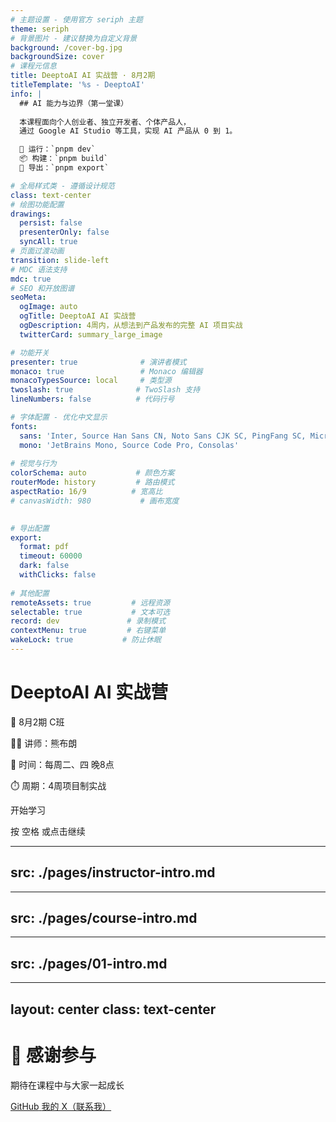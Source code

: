 ```yaml
---
# 主题设置 - 使用官方 seriph 主题
theme: seriph
# 背景图片 - 建议替换为自定义背景
background: /cover-bg.jpg
backgroundSize: cover
# 课程元信息
title: DeeptoAI AI 实战营 · 8月2期
titleTemplate: '%s - DeeptoAI'
info: |
  ## AI 能力与边界（第一堂课）
  
  本课程面向个人创业者、独立开发者、个体产品人，
  通过 Google AI Studio 等工具，实现 AI 产品从 0 到 1。

  🚀 运行：`pnpm dev`  
  📦 构建：`pnpm build`  
  📄 导出：`pnpm export`

# 全局样式类 - 遵循设计规范
class: text-center
# 绘图功能配置
drawings:
  persist: false
  presenterOnly: false
  syncAll: true
# 页面过渡动画
transition: slide-left
# MDC 语法支持
mdc: true
# SEO 和开放图谱
seoMeta:
  ogImage: auto
  ogTitle: DeeptoAI AI 实战营
  ogDescription: 4周内，从想法到产品发布的完整 AI 项目实战
  twitterCard: summary_large_image

# 功能开关
presenter: true              # 演讲者模式
monaco: true                 # Monaco 编辑器
monacoTypesSource: local     # 类型源
twoslash: true              # TwoSlash 支持
lineNumbers: false          # 代码行号

# 字体配置 - 优化中文显示
fonts:
  sans: 'Inter, Source Han Sans CN, Noto Sans CJK SC, PingFang SC, Microsoft YaHei'
  mono: 'JetBrains Mono, Source Code Pro, Consolas'
  
# 视觉与行为
colorSchema: auto           # 颜色方案
routerMode: history         # 路由模式
aspectRatio: 16/9          # 宽高比
# canvasWidth: 980           # 画布宽度

  
# 导出配置
export:
  format: pdf
  timeout: 60000
  dark: false
  withClicks: false
  
# 其他配置
remoteAssets: true         # 远程资源
selectable: true           # 文本可选
record: dev               # 录制模式
contextMenu: true         # 右键菜单
wakeLock: true           # 防止休眠
---
```


# DeeptoAI AI 实战营

<div class="mt-8">
  <div class="text-4xl font-bold text-primary mb-4">
    🚀 8月2期 C班
  </div>
  
  <div class="text-2xl text-gray-600 space-y-2">
    <p>👨‍🏫 讲师：熊布朗</p>
    <p>📅 时间：每周二、四 晚8点</p>
    <p>⏱️ 周期：4周项目制实战</p>
  </div>
</div>

<div class="absolute bottom-10 left-0 right-0">
  <div @click="$slidev.nav.next" class="inline-flex items-center gap-2 px-6 py-3 rounded-full bg-primary/10 hover:bg-primary/20 transition-colors cursor-pointer">
    <span class="text-lg">开始学习</span>
    <carbon:arrow-right class="text-xl" />
  </div>
  
  <p class="mt-4 text-sm text-gray-500">
    按 <kbd class="px-2 py-1 rounded bg-gray-200">空格</kbd> 或点击继续
  </p>
</div>

<!--
演讲者笔记：
- 欢迎学员，营造轻松氛围
- 简单介绍课程安排
- 确认大家能看到画面和听到声音
-->

---
src: ./pages/instructor-intro.md
---

---
src: ./pages/course-intro.md
---

---
src: ./pages/01-intro.md
---

---
layout: center
class: text-center
---

# 🙏 感谢参与

<div class="mt-8 space-y-4">
  <p class="text-2xl text-gray-600">期待在课程中与大家一起成长</p>
  
  <div class="flex justify-center gap-8 mt-12">
    <a href="https://github.com/foreveryh" target="_blank" class="flex items-center gap-2 text-gray-600 hover:text-primary transition-colors">
      <carbon:logo-github class="text-2xl" />
      <span>GitHub</span>
    </a>
    <a href="https://x.com/Stephen4171127" target="_blank" class="flex items-center gap-2 text-gray-600 hover:text-primary transition-colors">
      <carbon:logo-x class="text-2xl" />
      <span>我的 X（联系我）</span>
    </a>
  </div>
</div>

<PoweredBySlidev class="absolute bottom-10" />

<!--
演讲者笔记：
- 感谢大家的参与
- 提醒课后作业
- 预告下次课程内容
-->

